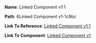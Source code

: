 **Name**: Linked Component v1:1

**Path**: 6Linked Component v1-1c9bc

**Link To Reference**: [Linked Component v1:1](/data_test/6Linked%20Component%20v1-1c9bc/timeline.md)

**Link To Component**: [Linked Component v1](/data_test/linked_components/6Linked%20Component%20v1-1c9bc/timeline.md)

